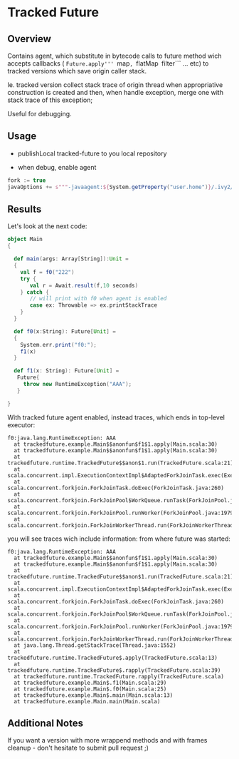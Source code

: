 # Tracked Future

##  Overview


  Contains agent, which substitute in bytecode calls to future method wich accepts callbacks
  ( ```Future.apply''' ```map```, ```flatMap``` ```filter``` ... etc) to tracked versions which save origin caller stack.

   Ie. tracked version collect stack trace of origin thread when appropriative construction is created and then,
  when handle exception, merge one with stack trace of this exception; 

 Useful for debugging. 

## Usage

  *  publishLocal  tracked-future to you local repository

  *  when debug, enable agent 
~~~scala
fork := true
javaOptions += s"""-javaagent:${System.getProperty("user.home")}/.ivy2/local/com.github.rssh/trackedfuture_2.11/0.2/jars/trackedfuture_2.11-assembly.jar"""
~~~

##  Results 

Let's look at the next code:
~~~scala
object Main
{

  def main(args: Array[String]):Unit =
  {
    val f = f0("222")
    try {
       val r = Await.result(f,10 seconds)
    } catch {
       // will print with f0 when agent is enabled
       case ex: Throwable => ex.printStackTrace
    }
  }

  def f0(x:String): Future[Unit] =
  {
    System.err.print("f0:");
    f1(x)
  }

  def f1(x: String): Future[Unit] =
   Future{
     throw new RuntimeException("AAA");
   }

}

~~~

With tracked future agent enabled, instead traces, which ends in top-level executor:

~~~
f0:java.lang.RuntimeException: AAA
  at trackedfuture.example.Main$$anonfun$f1$1.apply(Main.scala:30)
  at trackedfuture.example.Main$$anonfun$f1$1.apply(Main.scala:30)
  at trackedfuture.runtime.TrackedFuture$$anon$1.run(TrackedFuture.scala:21)
  at scala.concurrent.impl.ExecutionContextImpl$AdaptedForkJoinTask.exec(ExecutionContextImpl.scala:121)
  at scala.concurrent.forkjoin.ForkJoinTask.doExec(ForkJoinTask.java:260)
  at scala.concurrent.forkjoin.ForkJoinPool$WorkQueue.runTask(ForkJoinPool.java:1339)
  at scala.concurrent.forkjoin.ForkJoinPool.runWorker(ForkJoinPool.java:1979)
  at scala.concurrent.forkjoin.ForkJoinWorkerThread.run(ForkJoinWorkerThread.java:107)
~~~

you will see traces wich include information: from where future was started:

~~~
f0:java.lang.RuntimeException: AAA
  at trackedfuture.example.Main$$anonfun$f1$1.apply(Main.scala:30)
  at trackedfuture.example.Main$$anonfun$f1$1.apply(Main.scala:30)
  at trackedfuture.runtime.TrackedFuture$$anon$1.run(TrackedFuture.scala:21)
  at scala.concurrent.impl.ExecutionContextImpl$AdaptedForkJoinTask.exec(ExecutionContextImpl.scala:121)
  at scala.concurrent.forkjoin.ForkJoinTask.doExec(ForkJoinTask.java:260)
  at scala.concurrent.forkjoin.ForkJoinPool$WorkQueue.runTask(ForkJoinPool.java:1339)
  at scala.concurrent.forkjoin.ForkJoinPool.runWorker(ForkJoinPool.java:1979)
  at scala.concurrent.forkjoin.ForkJoinWorkerThread.run(ForkJoinWorkerThread.java:107)
  at java.lang.Thread.getStackTrace(Thread.java:1552)
  at trackedfuture.runtime.TrackedFuture$.apply(TrackedFuture.scala:13)
  at trackedfuture.runtime.TrackedFuture$.rapply(TrackedFuture.scala:39)
  at trackedfuture.runtime.TrackedFuture.rapply(TrackedFuture.scala) 
  at trackedfuture.example.Main$.f1(Main.scala:29)
  at trackedfuture.example.Main$.f0(Main.scala:25)
  at trackedfuture.example.Main$.main(Main.scala:13)
  at trackedfuture.example.Main.main(Main.scala)
~~~

## Additional Notes
 
If you want a version with more wrappend methods and with frames cleanup - don't hesitate to submit pull request ;)

